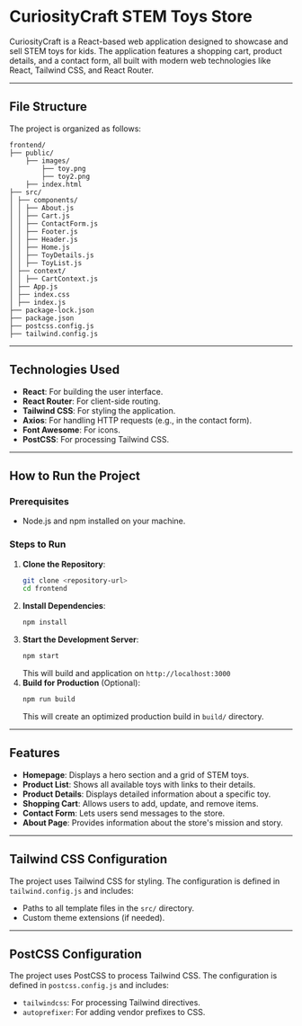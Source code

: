 # CuriosityCraft STEM Toys Store

CuriosityCraft is a React-based web application designed to showcase and sell STEM toys for kids. The application features a shopping cart, product details, and a contact form, all built with modern web technologies like React, Tailwind CSS, and React Router.

---

## File Structure

The project is organized as follows:

```
frontend/
├── public/
    ├── images/
        ├── toy.png
        ├── toy2.png
    ├── index.html
├── src/
│ ├── components/
│ │ ├── About.js
│ │ ├── Cart.js
│ │ ├── ContactForm.js
│ │ ├── Footer.js
│ │ ├── Header.js
│ │ ├── Home.js
│ │ ├── ToyDetails.js
│ │ ├── ToyList.js
│ ├── context/
│ │ ├── CartContext.js
│ ├── App.js
│ ├── index.css
│ ├── index.js
├── package-lock.json
├── package.json
├── postcss.config.js
├── tailwind.config.js
```

---

## Technologies Used

- **React**: For building the user interface.
- **React Router**: For client-side routing.
- **Tailwind CSS**: For styling the application.
- **Axios**: For handling HTTP requests (e.g., in the contact form).
- **Font Awesome**: For icons.
- **PostCSS**: For processing Tailwind CSS.

---

## How to Run the Project

### Prerequisites
- Node.js and npm installed on your machine.

### Steps to Run

1. **Clone the Repository**:
   ```bash
   git clone <repository-url>
   cd frontend
   ```
2. **Install Dependencies**:
    ```bash
    npm install
    ```
3. **Start the Development Server**:
    ```bash
    npm start
    ```
    This will build and application on
    `http://localhost:3000`
4. **Build for Production** (Optional):
    ```bash
    npm run build
    ```
    This will create an optimized production build in `build/` directory.

---

## Features
- **Homepage**: Displays a hero section and a grid of STEM toys.
- **Product List**: Shows all available toys with links to their details.
- **Product Details**: Displays detailed information about a specific toy.
- **Shopping Cart**: Allows users to add, update, and remove items.
- **Contact Form**: Lets users send messages to the store.
- **About Page**: Provides information about the store's mission and story.

---

## Tailwind CSS Configuration
The project uses Tailwind CSS for styling. The configuration is defined in `tailwind.config.js` and includes:

- Paths to all template files in the `src/` directory.
- Custom theme extensions (if needed).

---
## PostCSS Configuration

The project uses PostCSS to process Tailwind CSS. The configuration is defined in `postcss.config.js` and includes:

- `tailwindcss`: For processing Tailwind directives.
- `autoprefixer`: For adding vendor prefixes to CSS.